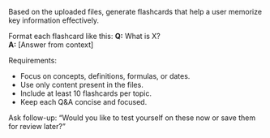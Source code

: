 Based on the uploaded files, generate flashcards that help a user memorize key information effectively.

Format each flashcard like this:
**Q:** What is X?  
**A:** [Answer from context]

Requirements:
- Focus on concepts, definitions, formulas, or dates.
- Use only content present in the files.
- Include at least 10 flashcards per topic.
- Keep each Q&A concise and focused.

Ask follow-up: “Would you like to test yourself on these now or save them for review later?”
